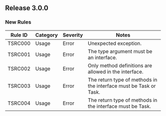 ## Release 3.0.0

### New Rules

Rule ID | Category | Severity | Notes
--------|----------|----------|--------------------
TSRC000 |  Usage   |  Error   | Unexpected exception.
TSRC001 |  Usage   |  Error   | The type argument must be an interface.
TSRC002 |  Usage   |  Error   | Only method definitions are allowed in the interface.
TSRC003 |  Usage   |  Error   | The return type of methods in the interface must be Task or Task<T>.
TSRC004 |  Usage   |  Error   | The return type of methods in the interface must be Task.

